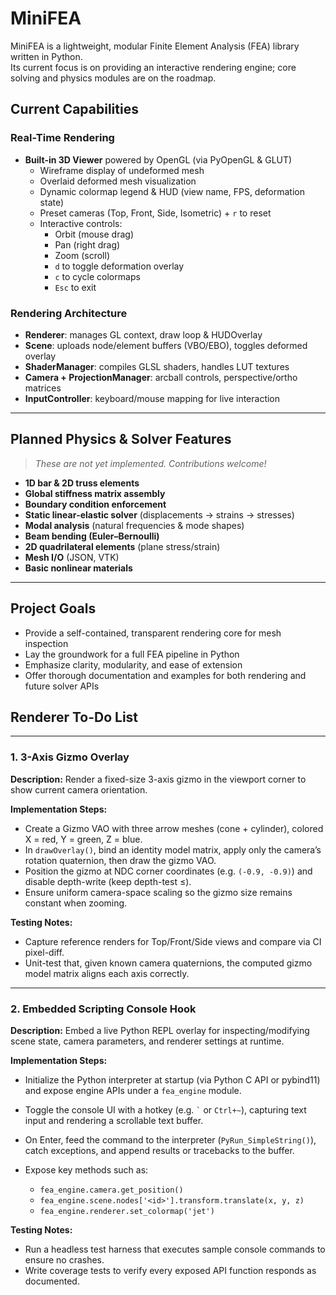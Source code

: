 # MiniFEA

MiniFEA is a lightweight, modular Finite Element Analysis (FEA) library written in Python.  
Its current focus is on providing an interactive rendering engine; core solving and physics modules are on the roadmap.

## Current Capabilities

### Real-Time Rendering
- **Built-in 3D Viewer** powered by OpenGL (via PyOpenGL & GLUT)  
  - Wireframe display of undeformed mesh  
  - Overlaid deformed mesh visualization  
  - Dynamic colormap legend & HUD (view name, FPS, deformation state)  
  - Preset cameras (Top, Front, Side, Isometric) + `r` to reset  
  - Interactive controls:  
    - Orbit (mouse drag)  
    - Pan (right drag)  
    - Zoom (scroll)  
    - `d` to toggle deformation overlay  
    - `c` to cycle colormaps  
    - `Esc` to exit  

### Rendering Architecture
- **Renderer**: manages GL context, draw loop & HUDOverlay  
- **Scene**: uploads node/element buffers (VBO/EBO), toggles deformed overlay  
- **ShaderManager**: compiles GLSL shaders, handles LUT textures  
- **Camera + ProjectionManager**: arcball controls, perspective/ortho matrices  
- **InputController**: keyboard/mouse mapping for live interaction  

---

## Planned Physics & Solver Features

> _These are not yet implemented. Contributions welcome!_

- **1D bar & 2D truss elements**  
- **Global stiffness matrix assembly**  
- **Boundary condition enforcement**  
- **Static linear‐elastic solver** (displacements → strains → stresses)  
- **Modal analysis** (natural frequencies & mode shapes)  
- **Beam bending (Euler–Bernoulli)**  
- **2D quadrilateral elements** (plane stress/strain)  
- **Mesh I/O** (JSON, VTK)  
- **Basic nonlinear materials**  

---

## Project Goals

- Provide a self-contained, transparent rendering core for mesh inspection  
- Lay the groundwork for a full FEA pipeline in Python  
- Emphasize clarity, modularity, and ease of extension  
- Offer thorough documentation and examples for both rendering and future solver APIs  

## Renderer To-Do List

---

### 1. 3-Axis Gizmo Overlay

**Description:**
Render a fixed-size 3-axis gizmo in the viewport corner to show current camera orientation.

**Implementation Steps:**

* Create a Gizmo VAO with three arrow meshes (cone + cylinder), colored X = red, Y = green, Z = blue.
* In `drawOverlay()`, bind an identity model matrix, apply only the camera’s rotation quaternion, then draw the gizmo VAO.
* Position the gizmo at NDC corner coordinates (e.g. `(-0.9, -0.9)`) and disable depth-write (keep depth-test ≤).
* Ensure uniform camera-space scaling so the gizmo size remains constant when zooming.

**Testing Notes:**

* Capture reference renders for Top/Front/Side views and compare via CI pixel-diff.
* Unit-test that, given known camera quaternions, the computed gizmo model matrix aligns each axis correctly.

---

### 2. Embedded Scripting Console Hook

**Description:**
Embed a live Python REPL overlay for inspecting/modifying scene state, camera parameters, and renderer settings at runtime.

**Implementation Steps:**

* Initialize the Python interpreter at startup (via Python C API or pybind11) and expose engine APIs under a `fea_engine` module.
* Toggle the console UI with a hotkey (e.g. `` ` `` or `Ctrl+~`), capturing text input and rendering a scrollable text buffer.
* On Enter, feed the command to the interpreter (`PyRun_SimpleString()`), catch exceptions, and append results or tracebacks to the buffer.
* Expose key methods such as:

  * `fea_engine.camera.get_position()`
  * `fea_engine.scene.nodes['<id>'].transform.translate(x, y, z)`
  * `fea_engine.renderer.set_colormap('jet')`

**Testing Notes:**

* Run a headless test harness that executes sample console commands to ensure no crashes.
* Write coverage tests to verify every exposed API function responds as documented.
